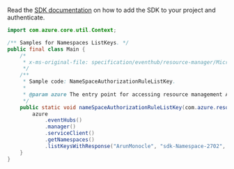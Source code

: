 Read the [SDK documentation](https://github.com/Azure/azure-sdk-for-java/blob/azure-resourcemanager_2.14.0/sdk/resourcemanager/azure-resourcemanager/README.md) on how to add the SDK to your project and authenticate.

```java
import com.azure.core.util.Context;

/** Samples for Namespaces ListKeys. */
public final class Main {
    /*
     * x-ms-original-file: specification/eventhub/resource-manager/Microsoft.EventHub/stable/2021-11-01/examples/NameSpaces/EHNameSpaceAuthorizationRuleListKey.json
     */
    /**
     * Sample code: NameSpaceAuthorizationRuleListKey.
     *
     * @param azure The entry point for accessing resource management APIs in Azure.
     */
    public static void nameSpaceAuthorizationRuleListKey(com.azure.resourcemanager.AzureResourceManager azure) {
        azure
            .eventHubs()
            .manager()
            .serviceClient()
            .getNamespaces()
            .listKeysWithResponse("ArunMonocle", "sdk-Namespace-2702", "sdk-Authrules-1746", Context.NONE);
    }
}
```
